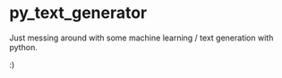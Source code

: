 # py_text_generator

Just messing around with some machine learning / text generation with python.

:)
